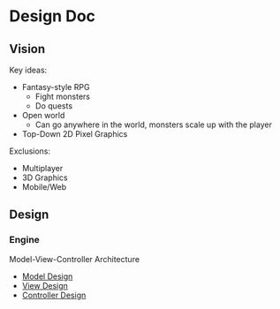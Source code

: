 # Design Doc

## Vision

Key ideas:

- Fantasy-style RPG
  - Fight monsters
  - Do quests
- Open world
  - Can go anywhere in the world, monsters scale up with the player
- Top-Down 2D Pixel Graphics

Exclusions:

- Multiplayer
- 3D Graphics
- Mobile/Web

## Design

### Engine

Model-View-Controller Architecture

- [Model Design](model.md)
- [View Design](view.md)
- [Controller Design](controller.md)

